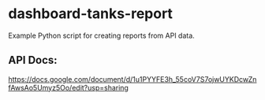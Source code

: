 # dashboard-tanks-report
Example Python script for creating reports from API data.

## API Docs:
https://docs.google.com/document/d/1u1PYYFE3h_55coV7S7ojwUYKDcwZnfAwsAo5Umyz5Oo/edit?usp=sharing
